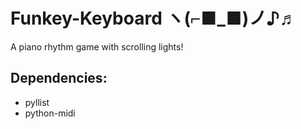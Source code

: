 # Funkey-Keyboard ヽ(⌐■_■)ノ♪♬
A piano rhythm game with scrolling lights!

## Dependencies:
+ pyllist
+ python-midi
